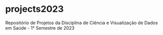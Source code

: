 # projects2023
Repositório de Projetos da Disciplina de Ciência e Visualização de Dados em Saúde - 1° Semestre de 2023
